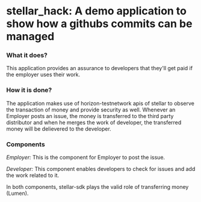 # stellar_hack: A demo application to show how a githubs commits can be managed

### What it does?
This application provides an assurance to developers that they'll get paid if the employer uses their work.

### How it is done?
The application makes use of horizon-testnetwork apis of stellar to observe the transaction of money and provide security as well. Whenever an Employer posts an issue, the money is transferred to the third party distributor and when he merges the work of developer, the transferred money will be delievered to the developer.

### Components
*Employer:* This is the component for Employer to post the issue.

*Developer:* This component enables developers to check for issues and add the work related to it.

In both components, stellar-sdk plays the valid role of transferring money (Lumen).
